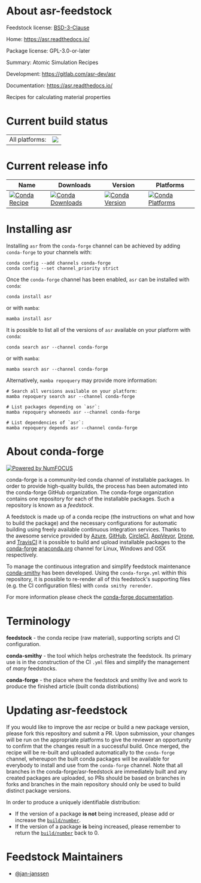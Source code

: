 About asr-feedstock
===================

Feedstock license: [BSD-3-Clause](https://github.com/conda-forge/asr-feedstock/blob/main/LICENSE.txt)

Home: https://asr.readthedocs.io/

Package license: GPL-3.0-or-later

Summary: Atomic Simulation Recipes

Development: https://gitlab.com/asr-dev/asr

Documentation: https://asr.readthedocs.io/

Recipes for calculating material properties


Current build status
====================


<table><tr><td>All platforms:</td>
    <td>
      <a href="https://dev.azure.com/conda-forge/feedstock-builds/_build/latest?definitionId=12286&branchName=main">
        <img src="https://dev.azure.com/conda-forge/feedstock-builds/_apis/build/status/asr-feedstock?branchName=main">
      </a>
    </td>
  </tr>
</table>

Current release info
====================

| Name | Downloads | Version | Platforms |
| --- | --- | --- | --- |
| [![Conda Recipe](https://img.shields.io/badge/recipe-asr-green.svg)](https://anaconda.org/conda-forge/asr) | [![Conda Downloads](https://img.shields.io/conda/dn/conda-forge/asr.svg)](https://anaconda.org/conda-forge/asr) | [![Conda Version](https://img.shields.io/conda/vn/conda-forge/asr.svg)](https://anaconda.org/conda-forge/asr) | [![Conda Platforms](https://img.shields.io/conda/pn/conda-forge/asr.svg)](https://anaconda.org/conda-forge/asr) |

Installing asr
==============

Installing `asr` from the `conda-forge` channel can be achieved by adding `conda-forge` to your channels with:

```
conda config --add channels conda-forge
conda config --set channel_priority strict
```

Once the `conda-forge` channel has been enabled, `asr` can be installed with `conda`:

```
conda install asr
```

or with `mamba`:

```
mamba install asr
```

It is possible to list all of the versions of `asr` available on your platform with `conda`:

```
conda search asr --channel conda-forge
```

or with `mamba`:

```
mamba search asr --channel conda-forge
```

Alternatively, `mamba repoquery` may provide more information:

```
# Search all versions available on your platform:
mamba repoquery search asr --channel conda-forge

# List packages depending on `asr`:
mamba repoquery whoneeds asr --channel conda-forge

# List dependencies of `asr`:
mamba repoquery depends asr --channel conda-forge
```


About conda-forge
=================

[![Powered by
NumFOCUS](https://img.shields.io/badge/powered%20by-NumFOCUS-orange.svg?style=flat&colorA=E1523D&colorB=007D8A)](https://numfocus.org)

conda-forge is a community-led conda channel of installable packages.
In order to provide high-quality builds, the process has been automated into the
conda-forge GitHub organization. The conda-forge organization contains one repository
for each of the installable packages. Such a repository is known as a *feedstock*.

A feedstock is made up of a conda recipe (the instructions on what and how to build
the package) and the necessary configurations for automatic building using freely
available continuous integration services. Thanks to the awesome service provided by
[Azure](https://azure.microsoft.com/en-us/services/devops/), [GitHub](https://github.com/),
[CircleCI](https://circleci.com/), [AppVeyor](https://www.appveyor.com/),
[Drone](https://cloud.drone.io/welcome), and [TravisCI](https://travis-ci.com/)
it is possible to build and upload installable packages to the
[conda-forge](https://anaconda.org/conda-forge) [anaconda.org](https://anaconda.org/)
channel for Linux, Windows and OSX respectively.

To manage the continuous integration and simplify feedstock maintenance
[conda-smithy](https://github.com/conda-forge/conda-smithy) has been developed.
Using the ``conda-forge.yml`` within this repository, it is possible to re-render all of
this feedstock's supporting files (e.g. the CI configuration files) with ``conda smithy rerender``.

For more information please check the [conda-forge documentation](https://conda-forge.org/docs/).

Terminology
===========

**feedstock** - the conda recipe (raw material), supporting scripts and CI configuration.

**conda-smithy** - the tool which helps orchestrate the feedstock.
                   Its primary use is in the construction of the CI ``.yml`` files
                   and simplify the management of *many* feedstocks.

**conda-forge** - the place where the feedstock and smithy live and work to
                  produce the finished article (built conda distributions)


Updating asr-feedstock
======================

If you would like to improve the asr recipe or build a new
package version, please fork this repository and submit a PR. Upon submission,
your changes will be run on the appropriate platforms to give the reviewer an
opportunity to confirm that the changes result in a successful build. Once
merged, the recipe will be re-built and uploaded automatically to the
`conda-forge` channel, whereupon the built conda packages will be available for
everybody to install and use from the `conda-forge` channel.
Note that all branches in the conda-forge/asr-feedstock are
immediately built and any created packages are uploaded, so PRs should be based
on branches in forks and branches in the main repository should only be used to
build distinct package versions.

In order to produce a uniquely identifiable distribution:
 * If the version of a package **is not** being increased, please add or increase
   the [``build/number``](https://docs.conda.io/projects/conda-build/en/latest/resources/define-metadata.html#build-number-and-string).
 * If the version of a package **is** being increased, please remember to return
   the [``build/number``](https://docs.conda.io/projects/conda-build/en/latest/resources/define-metadata.html#build-number-and-string)
   back to 0.

Feedstock Maintainers
=====================

* [@jan-janssen](https://github.com/jan-janssen/)


